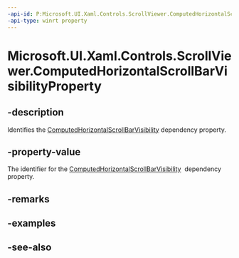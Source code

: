 ```yaml
---
-api-id: P:Microsoft.UI.Xaml.Controls.ScrollViewer.ComputedHorizontalScrollBarVisibilityProperty
-api-type: winrt property
---
```


<!-- Property syntax
public Windows.UI.Xaml.DependencyProperty ComputedHorizontalScrollBarVisibilityProperty { get; }
-->

# Microsoft.UI.Xaml.Controls.ScrollViewer.ComputedHorizontalScrollBarVisibilityProperty

## -description
Identifies the [ComputedHorizontalScrollBarVisibility](scrollviewer_computedhorizontalscrollbarvisibility.md) dependency property.

## -property-value
The identifier for the [ComputedHorizontalScrollBarVisibility](scrollviewer_computedhorizontalscrollbarvisibility.md)  dependency property.

## -remarks

## -examples

## -see-also
